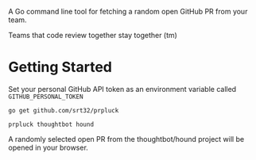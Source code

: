 A Go command line tool for fetching a random open GitHub PR from your team.

Teams that code review together stay together (tm)

Getting Started
===============

Set your personal GitHub API token as an environment variable called `GITHUB_PERSONAL_TOKEN`

`go get github.com/srt32/prpluck`

`prpluck thoughtbot hound`

A randomly selected open PR from the thoughtbot/hound project will be opened in your browser.
